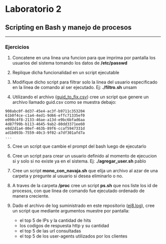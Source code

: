 # Laboratorio 2
## Scripting en Bash y manejo de procesos
---
### Ejercicios
1. Concatene en una linea una funcion para que imprima por pantalla los usuarios del sistema tomando los datos de **/etc/passwd**


2. Replique dicha funcionalidad en un script ejecutable


3. Modifique dicho script para filtrar solo la linea del usuario especificado en la linea de comando al ser ejecutado.  Ej: **./filtro.sh** unsam


4. Utilizando el archivo ([guid_to_fix.csv](./guid_to_fix.csv)) cree un script que genere un archivo llamado guid.csv como se muestra debajo:
```
908abc0f-8d37-45e4-ac3f-b9711c353204
61b0f4ce-c1a4-4ed1-9d66-effc71335ef0
e098c4f8-2133-46ae-a13d-e9bc6bfad6aa
4d87f99b-b113-4645-9ab2-80dd3371ee60
e8d2d1a4-80ef-463b-89f6-ccaf5947331d
ad1b093b-7559-40c3-9f02-a7df301afd7a
...
``` 


5. Cree un script que cambie el prompt del bash luego de ejecutarlo


6. Cree un script para crear un usuario definido al momento de ejecucion si y solo si no existe ya en el sistema. Ej: **./agregar_user.sh** pablo


7. Cree un script **mono_con_navaja.sh** que elija un archivo al azar de una carpeta y pregunte al usuario si desea eliminarlo o no.


8. A traves de la carpeta **/proc** cree un script **ps.sh** que nos liste los id de procesos, con que linea de comando fue ejecutado ordenado de manera creciente.


9. Dado el archivo de log suministrado en este repositorio ([ej8.log](./ej8.log)), cree un script que mediante argumentos muestre por pantalla:
    * el top 5 de IPs y la cantidad de hits
    * los codigos de respuesta http y su cantidad
    * el top 5 de las url consultadas
    * el top 5 de los user-agents utilizados por los clientes
